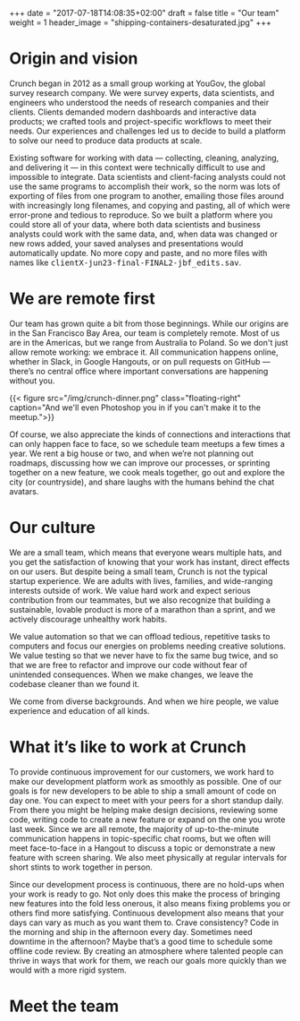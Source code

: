 +++
date = "2017-07-18T14:08:35+02:00"
draft = false
title = "Our team"
weight = 1
header_image = "shipping-containers-desaturated.jpg"
+++


# Origin and vision

Crunch began in 2012 as a small group working at YouGov, the global survey research company. We were survey experts, data scientists, and engineers who understood the needs of research companies and their clients. Clients demanded modern dashboards and interactive data products; we crafted tools and project-specific workflows to meet their needs. Our experiences and challenges led us to decide to build a platform to solve our need to produce data products at scale.

Existing software for working with data — collecting, cleaning, analyzing, and delivering it — in this context were technically difficult to use and impossible to integrate. Data scientists and client-facing analysts could not use the same programs to accomplish their work, so the norm was lots of exporting of files from one program to another, emailing those files around with increasingly long filenames, and copying and pasting, all of which were error-prone and tedious to reproduce. So we built a platform where you could store all of your data, where both data scientists and business analysts could work with the same data, and, when data was changed or new rows added, your saved analyses and presentations would automatically update. No more copy and paste, and no more files with names like <tt>clientX-jun23-final-FINAL2-jbf_edits.sav</tt>.

# We are remote first

Our team has grown quite a bit from those beginnings. While our origins are in the San Francisco Bay Area, our team is completely remote. Most of us are in the Americas, but we range from Australia to Poland. So we don't just allow remote working: we embrace it. All communication happens online, whether in Slack, in Google Hangouts, or on pull requests on GitHub — there’s no central office where important conversations are happening without you.

{{< figure src="/img/crunch-dinner.png" class="floating-right" caption="And we'll even Photoshop you in if you can't make it to the meetup.">}}

Of course, we also appreciate the kinds of connections and interactions that can only happen face to face, so we schedule team meetups a few times a year. We rent a big house or two, and when we’re not planning out roadmaps, discussing how we can improve our processes, or sprinting together on a new feature, we cook meals together, go out and explore the city (or countryside), and share laughs with the humans behind the chat avatars.

# Our culture

We are a small team, which means that everyone wears multiple hats, and you get the satisfaction of knowing that your work has instant, direct effects on our users. But despite being a small team, Crunch is not the typical startup experience. We are adults with lives, families, and wide-ranging interests outside of work. We value hard work and expect serious contribution from our teammates, but we also recognize that building a sustainable, lovable product is more of a marathon than a sprint, and we actively discourage unhealthy work habits.

We value automation so that we can offload tedious, repetitive tasks to computers and focus our energies on problems needing creative solutions. We value testing so that we never have to fix the same bug twice, and so that we are free to refactor and improve our code without fear of unintended consequences. When we make changes, we leave the codebase cleaner than we found it.

We come from diverse backgrounds. And when we hire people, we value experience and education of all kinds.

# What it’s like to work at Crunch

To provide continuous improvement for our customers, we work hard to make our development platform work as smoothly as possible. One of our goals is for new developers to be able to ship a small amount of code on day one. You can expect to meet with your peers for a short standup daily. From there you might be helping make design decisions, reviewing some code, writing code to create a new feature or expand on the one you wrote last week.  Since we are all remote, the majority of up-to-the-minute communication happens in topic-specific chat rooms, but we often will meet face-to-face in a Hangout to discuss a topic or demonstrate a new feature with screen sharing. We also meet physically at regular intervals for short stints to work together in person.

Since our development process is continuous, there are no hold-ups when your work is ready to go. Not only does this make the process of bringing new features into the fold less onerous, it also means fixing problems you or others find more satisfying. Continuous development also means that your days can vary as much as you want them to. Crave consistency? Code in the morning and ship in the afternoon every day. Sometimes need downtime in the afternoon? Maybe that’s a good time to schedule some offline code review. By creating an atmosphere where talented people can thrive in ways that work for them, we reach our goals more quickly than we would with a more rigid system.

# Meet the team

